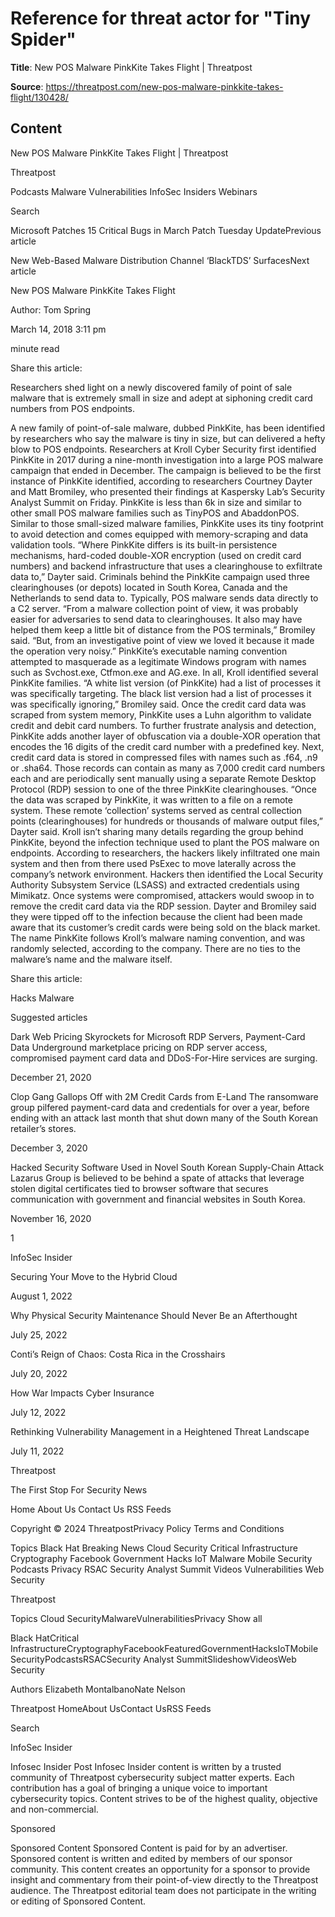 # Reference for threat actor for "Tiny Spider"

**Title**: New POS Malware PinkKite Takes Flight | Threatpost

**Source**: https://threatpost.com/new-pos-malware-pinkkite-takes-flight/130428/

## Content


























New POS Malware PinkKite Takes Flight | Threatpost


























































 












Threatpost


Podcasts
Malware
Vulnerabilities
InfoSec Insiders
Webinars



 





 Search














Microsoft Patches 15 Critical Bugs in March Patch Tuesday UpdatePrevious article 

New Web-Based Malware Distribution Channel ‘BlackTDS’ SurfacesNext article 










New POS Malware PinkKite Takes Flight












Author: 
Tom Spring


March 14, 2018  3:11 pm












 minute read
											


Share this article:





 










Researchers shed light on a newly discovered family of point of sale malware that is extremely small in size and adept at siphoning credit card numbers from POS endpoints. 


A new family of point-of-sale malware, dubbed PinkKite, has been identified by researchers who say the malware is tiny in size, but can delivered a hefty blow to POS endpoints.
Researchers at Kroll Cyber Security first identified PinkKite in 2017 during a nine-month investigation into a large POS malware campaign that ended in December. The campaign is believed to be the first instance of PinkKite identified, according to researchers Courtney Dayter and Matt Bromiley, who presented their findings at Kaspersky Lab’s Security Analyst Summit on Friday.
PinkKite is less than 6k in size and similar to other small POS malware families such as TinyPOS and AbaddonPOS. Similar to those small-sized malware families, PinkKite uses its tiny footprint to avoid detection and comes equipped with memory-scraping and data validation tools.
“Where PinkKite differs is its built-in persistence mechanisms, hard-coded double-XOR encryption (used on credit card numbers) and backend infrastructure that uses a clearinghouse to exfiltrate data to,” Dayter said.
Criminals behind the PinkKite campaign used three clearinghouses (or depots) located in South Korea, Canada and the Netherlands to send data to. Typically, POS malware sends data directly to a C2 server.
“From a malware collection point of view, it was probably easier for adversaries to send data to clearinghouses. It also may have helped them keep a little bit of distance from the POS terminals,” Bromiley said. “But, from an investigative point of view we loved it because it made the operation very noisy.”
PinkKite’s executable naming convention attempted to masquerade as a legitimate Windows program with names such as Svchost.exe, Ctfmon.exe and AG.exe. In all, Kroll identified several PinkKite families. “A white list version (of PinkKite) had a list of processes it was specifically targeting. The black list version had a list of processes it was specifically ignoring,” Bromiley said.
Once the credit card data was scraped from system memory, PinkKite uses a Luhn algorithm to validate credit and debit card numbers. To further frustrate analysis and detection, PinkKite adds another layer of obfuscation via a double-XOR operation that encodes the 16 digits of the credit card number with a predefined key. Next, credit card data is stored in compressed files with names such as .f64, .n9 or .sha64. Those records can contain as many as 7,000 credit card numbers each and are periodically sent manually using a separate Remote Desktop Protocol (RDP) session to one of the three PinkKite clearinghouses.
“Once the data was scraped by PinkKite, it was written to a file on a remote system. These remote ‘collection’ systems served as central collection points (clearinghouses) for hundreds or thousands of malware output files,” Dayter said.
Kroll isn’t sharing many details regarding the group behind PinkKite, beyond the infection technique used to plant the POS malware on endpoints. According to researchers, the hackers likely infiltrated one main system and then from there used PsExec to move laterally across the company’s network environment. Hackers then identified the Local Security Authority Subsystem Service (LSASS) and extracted credentials using Mimikatz. Once systems were compromised, attackers would swoop in to remove the credit card data via the RDP session.
Dayter and Bromiley said they were tipped off to the infection because the client had been made aware that its customer’s credit cards were being sold on the black market. The name PinkKite follows Kroll’s malware naming convention, and was randomly selected, according to the company. There are no ties to the malware’s name and the malware itself.




Share this article:





 







Hacks
Malware










Suggested articles





 

Dark Web Pricing Skyrockets for Microsoft RDP Servers, Payment-Card Data
Underground marketplace pricing on RDP server access, compromised payment card data and DDoS-For-Hire services are surging.


December 21, 2020








 

Clop Gang Gallops Off with 2M Credit Cards from E-Land
The ransomware group pilfered payment-card data and credentials for over a year, before ending with an attack last month that shut down many of the South Korean retailer’s stores.


December 3, 2020








 

Hacked Security Software Used in Novel South Korean Supply-Chain Attack
Lazarus Group is believed to be behind a spate of attacks that leverage stolen digital certificates tied to browser software that secures communication with government and financial websites in South Korea. 


November 16, 2020



 1











InfoSec Insider






Securing Your Move to the Hybrid Cloud


August 1, 2022









Why Physical Security Maintenance Should Never Be an Afterthought


July 25, 2022









Conti’s Reign of Chaos: Costa Rica in the Crosshairs


July 20, 2022









How War Impacts Cyber Insurance


July 12, 2022









Rethinking Vulnerability Management in a Heightened Threat Landscape


July 11, 2022







 





 






Threatpost

The First Stop For Security News



Home
About Us
Contact Us
RSS Feeds
 



Copyright © 2024 ThreatpostPrivacy Policy
Terms and Conditions
 

 


Topics
Black Hat
Breaking News
Cloud Security
Critical Infrastructure
Cryptography
Facebook
Government
Hacks
IoT
Malware
Mobile Security
Podcasts
Privacy
RSAC
Security Analyst Summit
Videos
Vulnerabilities
Web Security















Threatpost



 









Topics
Cloud SecurityMalwareVulnerabilitiesPrivacy
Show all

Black HatCritical InfrastructureCryptographyFacebookFeaturedGovernmentHacksIoTMobile SecurityPodcastsRSACSecurity Analyst SummitSlideshowVideosWeb Security

Authors
Elizabeth MontalbanoNate Nelson

Threatpost
HomeAbout UsContact UsRSS Feeds 





 Search










 












InfoSec Insider

Infosec Insider Post
Infosec Insider content is written by a trusted community of Threatpost cybersecurity subject matter experts. Each contribution has a goal of bringing a unique voice to important cybersecurity topics. Content strives to be of the highest quality, objective and non-commercial.












Sponsored

Sponsored Content
Sponsored Content is paid for by an advertiser. Sponsored content is written and edited by members of our sponsor community. This content creates an opportunity for a sponsor to provide insight and commentary from their point-of-view directly to the Threatpost audience. The Threatpost editorial team does not participate in the writing or editing of Sponsored Content.














